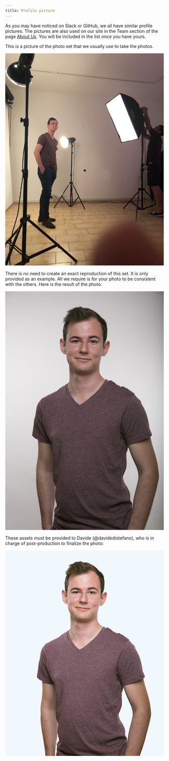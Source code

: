 ```yaml
---
title: Profile picture
---
```

As you may have noticed on Slack or GitHub, we all have similar profile pictures. The pictures are
also used on our site in the Team section of the page [About Us](https://nebulab.it/about-us/). 
You will be included in the list once you have yours.

This is a picture of the photo set that we usually use to take the photos.

![Photo Set](middleman/assets/images/set.jpg)

There is no need to create an exact reproduction of this set. It is only provided as an example. All
we require is for your photo to be consistent with the others. Here is the result of the photo:

![Pre Production](middleman/assets/images/pre-production.jpg)

These assets must be provided to Davide (@davidedistefano), who is in charge of post-production to finalize the photo:

![Post Production](middleman/assets/images/post-production.jpg)
